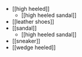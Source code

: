 - [[high heeled]]
    - [[high heeled sandal]]
- [[leather shoes]]
- [[sandal]]
    - [[high heeled sandal]]
- [[sneaker]]
- [[wedge heeled]]
